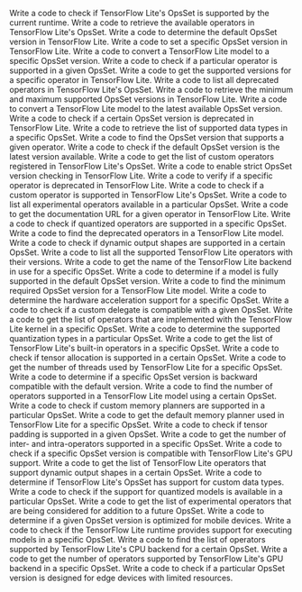 Write a code to check if TensorFlow Lite's OpsSet is supported by the current runtime.
Write a code to retrieve the available operators in TensorFlow Lite's OpsSet.
Write a code to determine the default OpsSet version in TensorFlow Lite.
Write a code to set a specific OpsSet version in TensorFlow Lite.
Write a code to convert a TensorFlow Lite model to a specific OpsSet version.
Write a code to check if a particular operator is supported in a given OpsSet.
Write a code to get the supported versions for a specific operator in TensorFlow Lite.
Write a code to list all deprecated operators in TensorFlow Lite's OpsSet.
Write a code to retrieve the minimum and maximum supported OpsSet versions in TensorFlow Lite.
Write a code to convert a TensorFlow Lite model to the latest available OpsSet version.
Write a code to check if a certain OpsSet version is deprecated in TensorFlow Lite.
Write a code to retrieve the list of supported data types in a specific OpsSet.
Write a code to find the OpsSet version that supports a given operator.
Write a code to check if the default OpsSet version is the latest version available.
Write a code to get the list of custom operators registered in TensorFlow Lite's OpsSet.
Write a code to enable strict OpsSet version checking in TensorFlow Lite.
Write a code to verify if a specific operator is deprecated in TensorFlow Lite.
Write a code to check if a custom operator is supported in TensorFlow Lite's OpsSet.
Write a code to list all experimental operators available in a particular OpsSet.
Write a code to get the documentation URL for a given operator in TensorFlow Lite.
Write a code to check if quantized operators are supported in a specific OpsSet.
Write a code to find the deprecated operators in a TensorFlow Lite model.
Write a code to check if dynamic output shapes are supported in a certain OpsSet.
Write a code to list all the supported TensorFlow Lite operators with their versions.
Write a code to get the name of the TensorFlow Lite backend in use for a specific OpsSet.
Write a code to determine if a model is fully supported in the default OpsSet version.
Write a code to find the minimum required OpsSet version for a TensorFlow Lite model.
Write a code to determine the hardware acceleration support for a specific OpsSet.
Write a code to check if a custom delegate is compatible with a given OpsSet.
Write a code to get the list of operators that are implemented with the TensorFlow Lite kernel in a specific OpsSet.
Write a code to determine the supported quantization types in a particular OpsSet.
Write a code to get the list of TensorFlow Lite's built-in operators in a specific OpsSet.
Write a code to check if tensor allocation is supported in a certain OpsSet.
Write a code to get the number of threads used by TensorFlow Lite for a specific OpsSet.
Write a code to determine if a specific OpsSet version is backward compatible with the default version.
Write a code to find the number of operators supported in a TensorFlow Lite model using a certain OpsSet.
Write a code to check if custom memory planners are supported in a particular OpsSet.
Write a code to get the default memory planner used in TensorFlow Lite for a specific OpsSet.
Write a code to check if tensor padding is supported in a given OpsSet.
Write a code to get the number of inter- and intra-operators supported in a specific OpsSet.
Write a code to check if a specific OpsSet version is compatible with TensorFlow Lite's GPU support.
Write a code to get the list of TensorFlow Lite operators that support dynamic output shapes in a certain OpsSet.
Write a code to determine if TensorFlow Lite's OpsSet has support for custom data types.
Write a code to check if the support for quantized models is available in a particular OpsSet.
Write a code to get the list of experimental operators that are being considered for addition to a future OpsSet.
Write a code to determine if a given OpsSet version is optimized for mobile devices.
Write a code to check if the TensorFlow Lite runtime provides support for executing models in a specific OpsSet.
Write a code to find the list of operators supported by TensorFlow Lite's CPU backend for a certain OpsSet.
Write a code to get the number of operators supported by TensorFlow Lite's GPU backend in a specific OpsSet.
Write a code to check if a particular OpsSet version is designed for edge devices with limited resources.